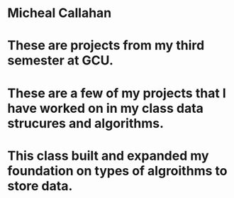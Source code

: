 # Micheal Callahan
# These are projects from my third semester at GCU.
# These are a few of my projects that I have worked on in my class data strucures and algorithms.
# This class built and expanded my foundation on types of algroithms to store data.
